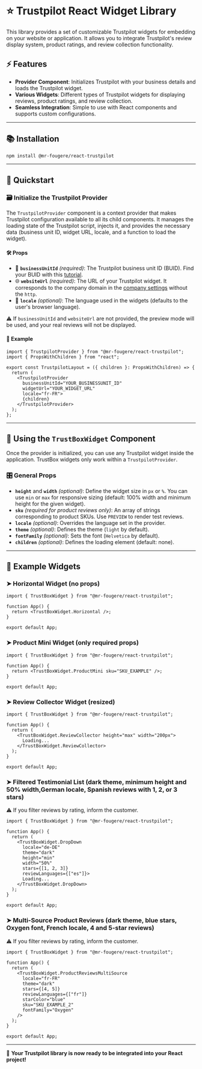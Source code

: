 # ⭐ Trustpilot React Widget Library

This library provides a set of customizable Trustpilot widgets for embedding on your website or application. It allows you to integrate Trustpilot's review display system, product ratings, and review collection functionality.

## ⚡ Features

- **Provider Component**: Initializes Trustpilot with your business details and loads the Trustpilot widget.
- **Various Widgets**: Different types of Trustpilot widgets for displaying reviews, product ratings, and review collection.
- **Seamless Integration**: Simple to use with React components and supports custom configurations.

---

## 📚 Installation

```bash
npm install @mr-fougere/react-trustpilot
```

---

## 🏁 Quickstart

### 🗃️ Initialize the Trustpilot Provider

The `TrustpilotProvider` component is a context provider that makes Trustpilot configuration available to all its child components. It manages the loading state of the Trustpilot script, injects it, and provides the necessary data (business unit ID, widget URL, locale, and a function to load the widget).

#### 🛠️ Props

- 🏢 **`businessUnitId`** _(required)_: The Trustpilot business unit ID (BUID). Find your BUID with this [tutorial](https://support.trustpilot.com/hc/en-us/articles/4404467354898-Create-a-custom-TrustBox-widget-using-Trustpilot-APIs#finding-a-buid-1).
- 🌐 **`websiteUrl`** _(required)_: The URL of your Trustpilot widget. It corresponds to the company domain in the [company settings](https://businessapp.b2b.trustpilot.com/company-settings/) without the `http`.
- 💬 **`locale`** _(optional)_: The language used in the widgets (defaults to the user's browser language).

⚠️ If `businessUnitId` and `websiteUrl` are not provided, the preview mode will be used, and your real reviews will not be displayed.

#### 🔹 Example

```tsx
import { TrustpilotProvider } from "@mr-fougere/react-trustpilot";
import { PropsWithChildren } from "react";

export const TrustpilotLayout = ({ children }: PropsWithChildren) => {
  return (
    <TrustpilotProvider
      businessUnitId="YOUR_BUSINESSUNIT_ID"
      widgetUrl="YOUR_WIDGET_URL"
      locale="fr-FR">
      {children}
    </TrustpilotProvider>
  );
};
```

---

## 💭 Using the `TrustBoxWidget` Component

Once the provider is initialized, you can use any Trustpilot widget inside the application. TrustBox widgets only work within a `TrustpilotProvider`.

### 🎛️ General Props

- **`height`** and **`width`** _(optional)_: Define the widget size in `px` or `%`. You can use `min` or `max` for responsive sizing (default: 100% width and minimum height for the given widget).
- **`sku`** _(required for product reviews only)_: An array of strings corresponding to product SKUs. Use `PREVIEW` to render test reviews.
- **`locale`** _(optional)_: Overrides the language set in the provider.
- **`theme`** _(optional)_: Defines the theme (`light` by default).
- **`fontFamily`** _(optional)_: Sets the font (`Helvetica` by default).
- **`children`** _(optional)_: Defines the loading element (default: none).

---

## 📌 Example Widgets

### ➤ **Horizontal Widget (no props)**

```tsx
import { TrustBoxWidget } from "@mr-fougere/react-trustpilot";

function App() {
  return <TrustBoxWidget.Horizontal />;
}

export default App;
```

### ➤ **Product Mini Widget (only required props)**

```tsx
import { TrustBoxWidget } from "@mr-fougere/react-trustpilot";

function App() {
  return <TrustBoxWidget.ProductMini sku="SKU_EXAMPLE" />;
}

export default App;
```

### ➤ **Review Collector Widget (resized)**

```tsx
import { TrustBoxWidget } from "@mr-fougere/react-trustpilot";

function App() {
  return (
    <TrustBoxWidget.ReviewCollector height="max" width="200px">
      Loading...
    </TrustBoxWidget.ReviewCollector>
  );
}

export default App;
```

### ➤ **Filtered Testimonial List** (dark theme, minimum height and 50% width,German locale, Spanish reviews with 1, 2, or 3 stars)

⚠️ If you filter reviews by rating, inform the customer.

```tsx
import { TrustBoxWidget } from "@mr-fougere/react-trustpilot";

function App() {
  return (
    <TrustBoxWidget.DropDown
      locale="de-DE"
      theme="dark"
      height="min"
      width="50%"
      stars={[1, 2, 3]}
      reviewLanguages={["es"]}>
      Loading...
    </TrustBoxWidget.DropDown>
  );
}

export default App;
```

### ➤ **Multi-Source Product Reviews** (dark theme, blue stars, Oxygen font, French locale, 4 and 5-star reviews)

⚠️ If you filter reviews by rating, inform the customer.

```tsx
import { TrustBoxWidget } from "@mr-fougere/react-trustpilot";

function App() {
  return (
    <TrustBoxWidget.ProductReviewsMultiSource
      locale="fr-FR"
      theme="dark"
      stars={[4, 5]}
      reviewLanguages={["fr"]}
      starColor="blue"
      sku="SKU_EXAMPLE_2"
      fontFamily="Oxygen"
    />
  );
}

export default App;
```

---

🚀 **Your Trustpilot library is now ready to be integrated into your React project!**
